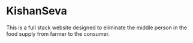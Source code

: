 # KishanSeva
This is a full stack website designed to eliminate the middle person in the food supply from farmer to the consumer.
